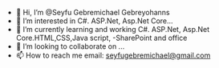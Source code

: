 - 👋 Hi, I’m @Seyfu  Gebremichael Gebreyohanns
- 👀 I’m interested in  C#. ASP.Net, Asp.Net Core...
- 🌱 I’m currently learning and working C#. ASP.Net, Asp.Net Core.HTML,CSS,Java script, 
-SharePoint and office 
- 💞️ I’m looking to collaborate on ...
- 📫 How to reach me email: seyfugebremichael@gmail.com

<!---
SeyfuGG/SeyfuGG is a ✨ special ✨ repository because its `README.md` (this file) appears on your GitHub profile.
You can click the Preview link to take a look at your changes.
--->
